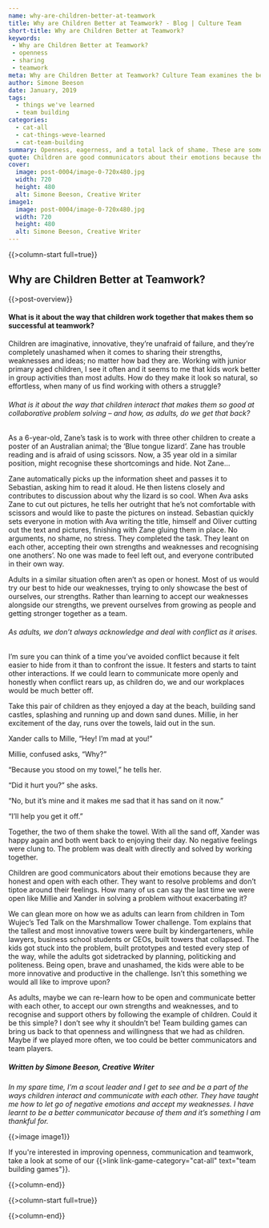 ```yaml
---
name: why-are-children-better-at-teamwork
title: Why are Children Better at Teamwork? - Blog | Culture Team
short-title: Why are Children Better at Teamwork?
keywords: 
 - Why are Children Better at Teamwork?
 - openness
 - sharing
 - teamwork
meta: Why are Children Better at Teamwork? Culture Team examines the best communication styles used by children in their blog article, 'Why are Children Better at Teamwork?'.
author: Simone Beeson
date: January, 2019
tags:
  - things we've learned
  - team building
categories:
  - cat-all
  - cat-things-weve-learned
  - cat-team-building
summary: Openness, eagerness, and a total lack of shame. These are some of the qualities that make children better communicators than adults.
quote: Children are good communicators about their emotions because they are honest and open with each other. They want to resolve problems and don’t tiptoe around their feelings. 
cover:
  image: post-0004/image-0-720x480.jpg
  width: 720
  height: 480
  alt: Simone Beeson, Creative Writer
image1:
  image: post-0004/image-0-720x480.jpg
  width: 720
  height: 480
  alt: Simone Beeson, Creative Writer
---
```

{{>column-start full=true}}

## Why are Children Better at Teamwork?

{{>post-overview}}

#### What is it about the way that children work together that makes them so successful at teamwork? 

Children are imaginative, innovative, they’re unafraid of failure, and they’re completely unashamed when it comes to sharing their strengths, weaknesses and ideas; no matter how bad they are. Working with junior primary aged children, I see it often and it seems to me that kids work better in group activities than most adults.  How do they make it look so natural, so effortless, when many of us find working with others a struggle? 

###### What is it about the way that children interact that makes them so good at collaborative problem solving – and how, as adults, do we get that back?

As a 6-year-old, Zane’s task is to work with three other children to create a poster of an Australian animal; the ‘Blue tongue lizard’. Zane has trouble reading and is afraid of using scissors. Now, a 35 year old in a similar position, might recognise these shortcomings and hide. Not Zane… 

Zane automatically picks up the information sheet and passes it to Sebastian, asking him to read it aloud. He then listens closely and contributes to discussion about why the lizard is so cool. When Ava asks Zane to cut out pictures, he tells her outright that he’s not comfortable with scissors and would like to paste the pictures on instead. Sebastian quickly sets everyone in motion with Ava writing the title, himself and Oliver cutting out the text and pictures, finishing with Zane gluing them in place. No arguments, no shame, no stress. They completed the task. They leant on each other, accepting their own strengths and weaknesses and recognising one anothers’. No one was made to feel left out, and everyone contributed in their own way.

Adults in a similar situation often aren’t as open or honest. Most of us would try our best to hide our weaknesses, trying to only showcase the best of ourselves, our strengths. Rather than learning to accept our weaknesses alongside our strengths, we prevent ourselves from growing as people and getting stronger together as a team.

###### As adults, we don’t always acknowledge and deal with conflict as it arises. 

I’m sure you can think of a time you’ve avoided conflict because it felt easier to hide from it than to confront the issue. It festers and starts to taint other interactions. If we could learn to communicate more openly and honestly when conflict rears up, as children do, we and our workplaces would be much better off.

Take this pair of children as they enjoyed a day at the beach, building sand castles, splashing and running up and down sand dunes. Millie, in her excitement of the day, runs over the towels, laid out in the sun. 

Xander calls to Mille, “Hey! I’m mad at you!”

Millie, confused asks, “Why?” 

“Because you stood on my towel,” he tells her.

“Did it hurt you?” she asks.

“No, but it’s mine and it makes me sad that it has sand on it now.”

“I’ll help you get it off.”

Together, the two of them shake the towel. With all the sand off, Xander was happy again and both went back to enjoying their day. No negative feelings were clung to. The problem was dealt with directly and solved by working together. 

Children are good communicators about their emotions because they are honest and open with each other. They want to resolve problems and don’t tiptoe around their feelings. How many of us can say the last time we were open like Millie and Xander in solving a problem without exacerbating it?

We can glean more on how we as adults can learn from children in Tom Wujec’s Ted Talk on the Marshmallow Tower challenge. Tom explains that the tallest and most innovative towers were built by kindergarteners, while lawyers, business school students or CEOs, built towers that collapsed. The kids got stuck into the problem, built prototypes and tested every step of the way, while the adults got sidetracked by planning, politicking and politeness. Being open, brave and unashamed, the kids were able to be more innovative and productive in the challenge. Isn’t this something we would all like to improve upon?

As adults, maybe we can re-learn how to be open and communicate better with each other, to accept our own strengths and weaknesses, and to recognise and support others by following the example of children. Could it be this simple? I don’t see why it shouldn’t be! Team building games can bring us back to that openness and willingness that we had as children. Maybe if we played more often, we too could be better communicators and team players.

##### _Written by Simone Beeson, Creative Writer_ 

_In my spare time, I’m a scout leader and I get to see and be a part of the ways children interact and communicate with each other. They have taught me how to let go of negative emotions and accept my weaknesses. I have learnt to be a better communicator because of them and it’s something I am thankful for._
 
{{>image image1}}

If you're interested in improving openness, communication and teamwork, take a look at some of our {{>link link-game-category="cat-all" text="team building games"}}.


{{>column-end}}

{{>column-start full=true}}

{{>column-end}}